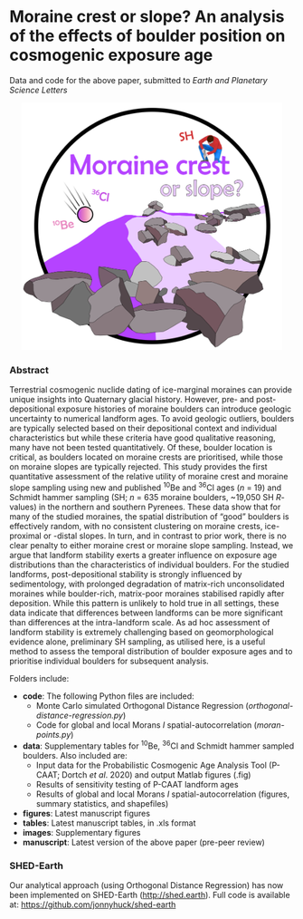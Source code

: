 # Moraine crest or slope? An analysis of the effects of boulder position on cosmogenic exposure age
Data and code for the above paper, submitted to *Earth and Planetary Science Letters*

<p align="center">
	<img width = "460" src="images/github_logo.png"
</p>

### Abstract

Terrestrial cosmogenic nuclide dating of ice-marginal moraines can provide unique insights into Quaternary glacial history. However, pre- and post-depositional exposure histories of moraine boulders can introduce geologic uncertainty to numerical landform ages. To avoid geologic outliers, boulders are typically selected based on their depositional context and individual characteristics but while these criteria have good qualitative reasoning, many have not been tested quantitatively. Of these, boulder location is critical, as boulders located on moraine crests are prioritised, while those on moraine slopes are typically rejected. This study provides the first quantitative assessment of the relative utility of moraine crest and moraine slope sampling using new and published <sup>10</sup>Be and <sup>36</sup>Cl ages (*n* = 19) and Schmidt hammer sampling (SH; *n* = 635 moraine boulders, ~19,050 SH *R*-values) in the northern and southern Pyrenees. These data show that for many of the studied moraines, the spatial distribution of “good” boulders is effectively random, with no consistent clustering on moraine crests, ice-proximal or -distal slopes. In turn, and in contrast to prior work, there is no clear penalty to either moraine crest or moraine slope sampling. Instead, we argue that landform stability exerts a greater influence on exposure age distributions than the characteristics of individual boulders. For the studied landforms, post-depositional stability is strongly influenced by sedimentology, with prolonged degradation of matrix-rich unconsolidated moraines while boulder-rich, matrix-poor moraines stabilised rapidly after deposition. While this pattern is unlikely to hold true in all settings, these data indicate that differences between landforms can be more significant than differences at the intra-landform scale. As ad hoc assessment of landform stability is extremely challenging based on geomorphological evidence alone, preliminary SH sampling, as utilised here, is a useful method to assess the temporal distribution of boulder exposure ages and to prioritise individual boulders for subsequent analysis.

Folders include:

- **code**: The following Python files are included:
	-  Monte Carlo simulated Orthogonal Distance Regression (*orthogonal-distance-regression.py*)
	-  Code for global and local Morans *I* spatial-autocorrelation (*moran-points.py*)
- **data**: Supplementary tables for <sup>10</sup>Be, <sup>36</sup>Cl and Schmidt hammer sampled boulders. Also included are:
	- Input data for the Probabilistic Cosmogenic Age Analysis Tool (P-CAAT; Dortch *et al*. 2020) and output Matlab figures (.fig)
	- Results of sensitivity testing of P-CAAT landform ages
	- Results of global and local Morans *I* spatial-autocorrelation (figures, summary statistics, and shapefiles)
- **figures**: Latest manuscript figures 
- **tables**: Latest manuscript tables, in .xls format
- **images**: Supplementary figures
- **manuscript**: Latest version of the above paper (pre-peer review)

### SHED-Earth

Our analytical approach (using Orthogonal Distance Regression) has now been implemented on SHED-Earth (http://shed.earth). Full code is available at: https://github.com/jonnyhuck/shed-earth